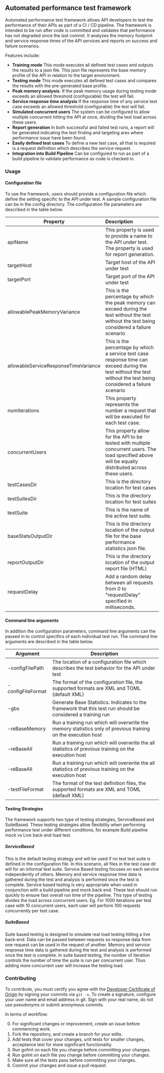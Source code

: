 ## Automated performance test framework

Automated performance test framework allows API developers to test the performance of their APIs as part of a CI / CD pipeline. The framework is intended to be run after code is committed and validates that performance has not 
degraded since the last commit. It analyzes the memory footprint and service response times of the API services and reports on success and failure scenarios. 

Features include:
* **Training mode** This mode executes all defined test cases and outputs the results to a json file. This json file represents the base memory profile of the API in relation to the target environment.
* **Testing mode** This mode executes all defined test cases and compares the results with the pre-generated base profile.
* **Peak memory analysis.** If the peak memory usage during testing mode exceeds an allowed threshold (configurable) the test will fail.
* **Service response time analysis** If the response time of any service test case exceeds an allowed threshold (configurable) the test will fail.
* **Simulated concurrent users** The system can be configured to allow multiple concurrent hitting the API at once, dividing the test load across these users.
* **Report generation** In both successful and failed test runs, a report will be generated indicating the test finding and targeting ares where performance issue have been found.
* **Easily defined test cases** To define a new test case, all that is required is a request definition which describes the service request.
* **Integration into Build Pipeline** Can be configured to run as part of a build pipeline to validate performance as code is checked in. 


### Usage 
#### Configuration file
To use the framework, users should provide a configuration file which define the setting specific to the API under test. A sample configuration file can be in the config directory.
The configuration file parameters are described in the table below. 

| Property                             |                                                                                                                                                        Description |
|--------------------------------------|:-------------------------------------------------------------------------------------------------------------------------------------------------------------------|
| apiName                              | This property is used to provide a name to the API under test. The property is used for report generation.                                                         |
| targetHost                           | Target host of the API under test                                                                                                                                  |
| targetPort                           | Target port of the API under test                                                                                                                                  |
| allowablePeakMemoryVariance          | This is the percentage by which the peak memory can exceed during the test without the test without the test being considered a failure scenario                   |
| allowableServiceResponseTimeVariance | This is the percentage by which a service test case response time can exceed during the test without the test without the test being considered a failure scenario |
| numIterations                        | This property represents the number a request that will be executed for each test case.                                                                            |
| concurrentUsers                      | This property allow for the API to be tested with multiple concurrent users. The load specified above will be equally distributed across these users.              |
| testCasesDir                         | This is the directory location for test cases           
| testSuitesDir                        | This is the directory location for test suites
| testSuite                            | This is the name of the active test suite.
| baseStatsOutputDir                   | This is the directory location of the output file for the base performance statistics json file.                                                                   |
| reportOutputDir                      | This is the directory location of the output report file (HTML)                                                                                                    |
| requestDelay                         | Add a random delay between all requests from 0 to "requestDelay" specified in milliseconds.

#### Command line arguments
In addition the configuration parameters, command line arguments can the passed in to control specifics of each individual test run. The command line arguments are described in the table below. 

| Argument          | Description                                                                                                   |
|-------------------|---------------------------------------------------------------------------------------------------------------|
| -configFilePath   | The location of a configuration file which describes the test behavior for the API under test                 |
| -configFileFormat | The format of the configuration file, the supported formats are XML and TOML (default XML)                    |
| -gbs              | Generate Base Statistics. Indicates to the framework that this test run should be considered a training run   |
| -reBaseMemory     | Run a training run which will overwrite the memory statistics only of previous training on the execution host |
| -reBaseAll        | Run a training run which will overwrite the all statistics of previous training on the execution host         |
| -reBaseAll        | Run a training run which will overwrite the all statistics of previous training on the execution host         |
| -testFileFormat   | The format of the test definition files, the supported formats are XML and TOML (default XML)                 |

#### Testing Strategies
The framework supports two type of testing strategies, ServiceBased and SuiteBased. These testing strategies allow flexibility when performing performance 
test under different conditions, for example Build pipeline mock vs Live back end load test. 
##### ServiceBased
This is the default testing strategy and will be used if no test test suite is defined in the configuration file. In this scenario, all files in the test case dir will 
for an informal test suite. Service Based testing focuses on each service  independently of others. Memory and service response time data is gathered during the test and analysis is performed once the test is complete. Service based testing is very 
appropriate when used in conjunction with a build pipeline and mock back end. These test should run quickly to ensure fast overall run time of the pipeline. This type of testing 
divides the load across concurrent users. Eg. For 1000 iterations per test case with 10 concurrent users, each user will perform 100 requests concurrently per test case. 

##### SuiteBased
Suite based testing is designed to simulate real load testing hitting a live back-end. Data can be passed between requests so response data from one request can be used 
in the request of another. Memory and service response time data is gathered during the test and analysis is performed once the test is complete.
In suite based testing, the number of iteration controls the number of time the suite is run per concurrent user. Thus adding more concurrent user will increase the 
testing load. 

### Contributing

To contribute, you must certify you agree with the [Developer Certificate of Origin](http://developercertificate.org/)
by signing your commits via `git -s`. To create a signature, configure your user name and email address in git.
Sign with your real name, do not use pseudonyms or submit anonymous commits.


In terms of workflow:

0. For significant changes or improvement, create an issue before commencing work.
1. Fork the repository, and create a branch for your edits.
2. Add tests that cover your changes, unit tests for smaller changes, acceptance test
for more significant functionality.
3. Run gofmt on each file you change before committing your changes.
4. Run golint on each file you change before committing your changes.
5. Make sure all the tests pass before committing your changes.
6. Commit your changes and issue a pull request.

